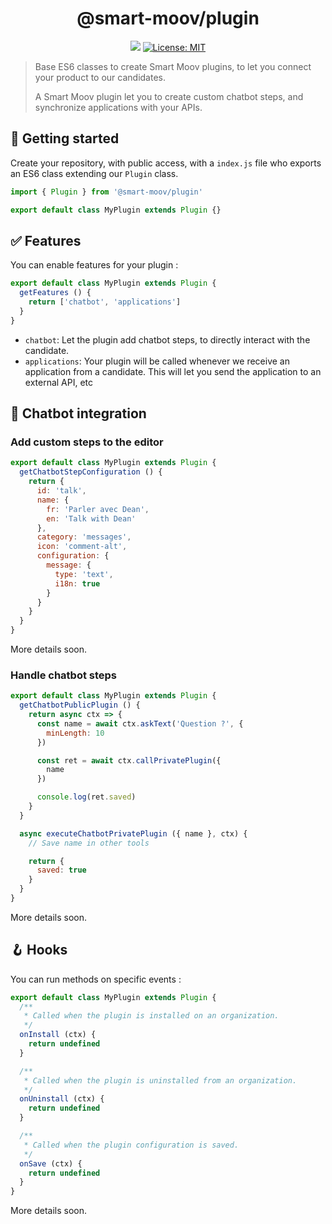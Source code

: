 <h1 align="center">@smart-moov/plugin</h1>
<p align="center">
  <img src="https://img.shields.io/npm/v/@smart-moov/plugin.svg?orange=blue" />
  <a href="https://github.com/smart-moov/plugin/blob/master/LICENSE">
    <img alt="License: MIT" src="https://img.shields.io/badge/license-MIT-yellow.svg" target="_blank" />
  </a>
</p>

> Base ES6 classes to create Smart Moov plugins, to let you connect your product to our candidates.
>
> A Smart Moov plugin let you to create custom chatbot steps, and synchronize applications with your APIs.

## 🚀 Getting started

Create your repository, with public access, with a `index.js` file who exports an ES6 class extending our `Plugin` class.

```js
import { Plugin } from '@smart-moov/plugin'

export default class MyPlugin extends Plugin {}
```

## ✅ Features

You can enable features for your plugin :

```js
export default class MyPlugin extends Plugin {
  getFeatures () {
    return ['chatbot', 'applications']
  }
}
```

- `chatbot`: Let the plugin add chatbot steps, to directly interact with the candidate.
- `applications`: Your plugin will be called whenever we receive an application from a candidate. This will let you send the application to an external API, etc

## 🤖 Chatbot integration

### Add custom steps to the editor

```js
export default class MyPlugin extends Plugin {
  getChatbotStepConfiguration () {
    return {
      id: 'talk',
      name: {
        fr: 'Parler avec Dean',
        en: 'Talk with Dean'
      },
      category: 'messages',
      icon: 'comment-alt',
      configuration: {
        message: {
          type: 'text',
          i18n: true
        }
      }
    }
  }
}
```

More details soon.

### Handle chatbot steps

```js
export default class MyPlugin extends Plugin {
  getChatbotPublicPlugin () {
    return async ctx => {
      const name = await ctx.askText('Question ?', {
        minLength: 10
      })

      const ret = await ctx.callPrivatePlugin({
        name
      })

      console.log(ret.saved)
    }
  }

  async executeChatbotPrivatePlugin ({ name }, ctx) {
    // Save name in other tools

    return {
      saved: true
    }
  }
}
```

More details soon.

## 🪝 Hooks

You can run methods on specific events :

```js
export default class MyPlugin extends Plugin {
  /**
   * Called when the plugin is installed on an organization.
   */
  onInstall (ctx) {
    return undefined
  }

  /**
   * Called when the plugin is uninstalled from an organization.
   */
  onUninstall (ctx) {
    return undefined
  }

  /**
   * Called when the plugin configuration is saved.
   */
  onSave (ctx) {
    return undefined
  }
}
```

More details soon.
